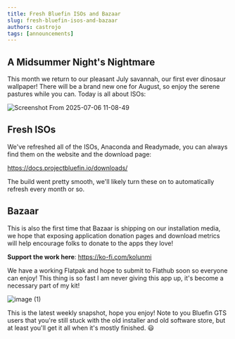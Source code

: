 ```yaml
---
title: Fresh Bluefin ISOs and Bazaar
slug: fresh-bluefin-isos-and-bazaar
authors: castrojo
tags: [announcements]
---
```


## A Midsummer Night's Nightmare

This month we return to our pleasant July savannah, our first ever dinosaur wallpaper! There will be a brand new one for August, so enjoy the serene pastures while you can. Today is all about ISOs:

![Screenshot From 2025-07-06 11-08-49](https://github.com/user-attachments/assets/4f7dc8e6-7797-46f1-aa56-1846a95fee64)

<!-- truncate -->

## Fresh ISOs

We've refreshed all of the ISOs, Anaconda and Readymade, you can always find them on the website and the download page:

https://docs.projectbluefin.io/downloads/

The build went pretty smooth, we'll likely turn these on to automatically refresh every month or so.

## Bazaar

This is also the first time that Bazaar is shipping on our installation media, we hope that exposing application donation pages and download metrics will help encourage folks to donate to the apps they love!

**Support the work here**: https://ko-fi.com/kolunmi

We have a working Flatpak and hope to submit to Flathub soon so everyone can enjoy! This thing is so fast I am never giving this app up, it's become a necessary part of my kit!

![image (1)](https://github.com/user-attachments/assets/a4bf1eba-cd77-4de8-ac4a-fcedcba073c4)

This is the latest weekly snapshot, hope you enjoy! Note to you Bluefin GTS users that you're still stuck with the old installer and old software store, but at least you'll get it all when it's mostly finished. :smiley:
